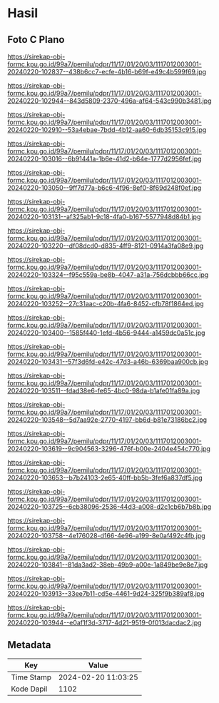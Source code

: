 # Hasil

## Foto C Plano

https://sirekap-obj-formc.kpu.go.id/99a7/pemilu/pdpr/11/17/01/20/03/1117012003001-20240220-102837--438b6cc7-ecfe-4b16-b69f-e49c4b599f69.jpg

https://sirekap-obj-formc.kpu.go.id/99a7/pemilu/pdpr/11/17/01/20/03/1117012003001-20240220-102944--843d5809-2370-496a-af64-543c990b3481.jpg

https://sirekap-obj-formc.kpu.go.id/99a7/pemilu/pdpr/11/17/01/20/03/1117012003001-20240220-102910--53a4ebae-7bdd-4b12-aa60-6db35153c915.jpg

https://sirekap-obj-formc.kpu.go.id/99a7/pemilu/pdpr/11/17/01/20/03/1117012003001-20240220-103016--6b91441a-1b6e-41d2-b64e-1777d2956fef.jpg

https://sirekap-obj-formc.kpu.go.id/99a7/pemilu/pdpr/11/17/01/20/03/1117012003001-20240220-103050--9ff7d77a-b6c6-4f96-8ef0-8f69d248f0ef.jpg

https://sirekap-obj-formc.kpu.go.id/99a7/pemilu/pdpr/11/17/01/20/03/1117012003001-20240220-103131--af325ab1-9c18-4fa0-b167-5577948d84b1.jpg

https://sirekap-obj-formc.kpu.go.id/99a7/pemilu/pdpr/11/17/01/20/03/1117012003001-20240220-103220--df08dcd0-d835-4ff9-8121-0914a3fa08e9.jpg

https://sirekap-obj-formc.kpu.go.id/99a7/pemilu/pdpr/11/17/01/20/03/1117012003001-20240220-103324--f95c559a-be8b-4047-a31a-756dcbbb66cc.jpg

https://sirekap-obj-formc.kpu.go.id/99a7/pemilu/pdpr/11/17/01/20/03/1117012003001-20240220-103252--27c31aac-c20b-4fa6-8452-cfb78f1864ed.jpg

https://sirekap-obj-formc.kpu.go.id/99a7/pemilu/pdpr/11/17/01/20/03/1117012003001-20240220-103400--1585f440-1efd-4b56-9444-a1459dc0a51c.jpg

https://sirekap-obj-formc.kpu.go.id/99a7/pemilu/pdpr/11/17/01/20/03/1117012003001-20240220-103431--57f3d6fd-e42c-47d3-a46b-6369baa900cb.jpg

https://sirekap-obj-formc.kpu.go.id/99a7/pemilu/pdpr/11/17/01/20/03/1117012003001-20240220-103511--fdad38e6-fe65-4bc0-98da-b1afe01fa89a.jpg

https://sirekap-obj-formc.kpu.go.id/99a7/pemilu/pdpr/11/17/01/20/03/1117012003001-20240220-103548--5d7aa92e-2770-4197-bb6d-b81e73186bc2.jpg

https://sirekap-obj-formc.kpu.go.id/99a7/pemilu/pdpr/11/17/01/20/03/1117012003001-20240220-103619--9c904563-3296-476f-b00e-2404e454c770.jpg

https://sirekap-obj-formc.kpu.go.id/99a7/pemilu/pdpr/11/17/01/20/03/1117012003001-20240220-103653--b7b24103-2e65-40ff-bb5b-3fef6a837df5.jpg

https://sirekap-obj-formc.kpu.go.id/99a7/pemilu/pdpr/11/17/01/20/03/1117012003001-20240220-103725--6cb38096-2536-44d3-a008-d2c1cb6b7b8b.jpg

https://sirekap-obj-formc.kpu.go.id/99a7/pemilu/pdpr/11/17/01/20/03/1117012003001-20240220-103758--4e176028-d166-4e96-a199-8e0af492c4fb.jpg

https://sirekap-obj-formc.kpu.go.id/99a7/pemilu/pdpr/11/17/01/20/03/1117012003001-20240220-103841--81da3ad2-38eb-49b9-a00e-1a849be9e8e7.jpg

https://sirekap-obj-formc.kpu.go.id/99a7/pemilu/pdpr/11/17/01/20/03/1117012003001-20240220-103913--33ee7b11-cd5e-4461-9d24-325f9b389af8.jpg

https://sirekap-obj-formc.kpu.go.id/99a7/pemilu/pdpr/11/17/01/20/03/1117012003001-20240220-103944--e0af1f3d-3717-4d21-9519-0f013dacdac2.jpg


## Metadata

| Key        | Value               |
| ---------- | ------------------- |
| Time Stamp | 2024-02-20 11:03:25 |
| Kode Dapil | 1102                |




